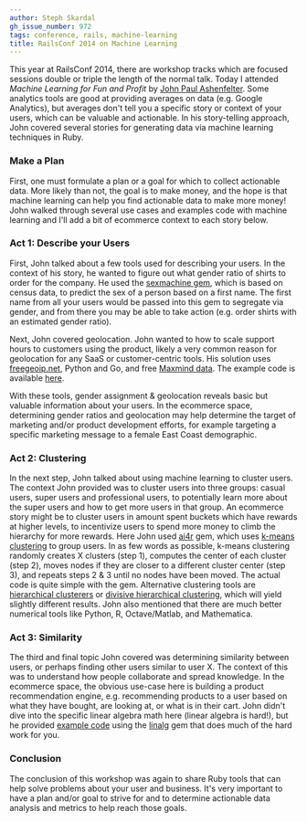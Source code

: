 ```yaml
---
author: Steph Skardal
gh_issue_number: 972
tags: conference, rails, machine-learning
title: RailsConf 2014 on Machine Learning
---
```


This year at RailsConf 2014, there are workshop tracks which are focused sessions double or triple the length of the normal talk. Today I attended *Machine Learning for Fun and Profit* by [John Paul Ashenfelter](https://twitter.com/johnashenfelter). Some analytics tools are good at providing averages on data (e.g. Google Analytics), but averages don't tell you a specific story or context of your users, which can be valuable and actionable. In his story-telling approach, John covered several stories for generating data via machine learning techniques in Ruby.

### Make a Plan

First, one must formulate a plan or a goal for which to collect actionable data. More likely than not, the goal is to make money, and the hope is that machine learning can help you find actionable data to make more money! John walked through several use cases and examples code with machine learning and I'll add a bit of ecommerce context to each story below.

### Act 1: Describe your Users

First, John talked about a few tools used for describing your users. In the context of his story, he wanted to figure out what gender ratio of shirts to order for the company. He used the [sexmachine gem](https://github.com/bmuller/sexmachine ), which is based on census data, to predict the sex of a person based on a first name. The first name from all your users would be passed into this gem to segregate via gender, and from there you may be able to take action (e.g. order shirts with an estimated gender ratio).

Next, John covered geolocation. John wanted to how to scale support hours to customers using the product, likely a very common reason for geolocation for any SaaS or customer-centric tools. His solution uses [freegeoip.net](http://freegeoip.net/), Python and Go, and free [Maxmind data](http://www.maxmind.com/en/geolocation_landing). The example code is available [here](https://github.com/johnpaulashenfelter/railsconf2014-ml/tree/master/ex2_geolocation).

With these tools, gender assignment & geolocation reveals basic but valuable information about your users. In the ecommerce space, determining gender ratios and geolocation may help determine the target of marketing and/or product development efforts, for example targeting a specific marketing message to a female East Coast demographic.

### Act 2:  Clustering

In the next step, John talked about using machine learning to cluster users. The context John provided was to cluster users into three groups: casual users, super users and professional users, to potentially learn more about the super users and how to get more users in that group. An ecommerce story might be to cluster users in amount spent buckets which have rewards at higher levels, to incentivize users to spend more money to climb the hierarchy for more rewards. Here John used [ai4r](https://github.com/SergioFierens/ai4r) gem, which uses [k-means clustering](http://en.wikipedia.org/wiki/K-means_clustering) to group users. In as few words as possible, k-means clustering randomly creates X clusters (step 1), computes the center of each cluster (step 2), moves nodes if they are closer to a different cluster center (step 3), and repeats steps 2 & 3 until no nodes have been moved. The actual code is quite simple with the gem. Alternative clustering tools are [hierarchical clusterers](http://en.wikipedia.org/wiki/Hierarchical_clustering) or [divisive hierarchical clustering](https://www.google.com/search?q=divisive+hierarchical+clustering), which will yield slightly different results. John also mentioned that there are  much better numerical tools like Python, R, Octave/Matlab, and Mathematica.

### Act 3: Similarity

The third and final topic John covered was determining similarity between users, or perhaps finding other users similar to user X. The context of this was to understand how people collaborate and spread knowledge. In the ecommerce space, the obvious use-case here is building a product recommendation engine, e.g. recommending products to a user based on what they have bought, are looking at, or what is in their cart. John didn't dive into the specific linear algebra math here (linear algebra is hard!), but he provided [example code](https://github.com/johnpaulashenfelter/railsconf2014-ml/tree/master/ex4_similarity) using the [linalg](https://github.com/quix/linalg) gem that does much of the hard work for you.

### Conclusion

The conclusion of this workshop was again to share Ruby tools that can help solve problems about your user and business. It's very important to have a plan and/or goal to strive for and to determine actionable data analysis and metrics to help reach those goals.
